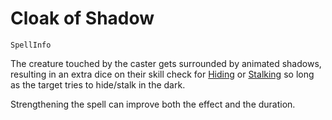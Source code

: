 # Cloak of Shadow

`SpellInfo`

The creature touched by the caster gets surrounded by animated shadows, resulting in an extra dice on their skill check for [Hiding](skill:hiding) or [Stalking](skill:stalking) so long as the target tries to hide/stalk in the dark.

Strengthening the spell can improve both the effect and the duration.